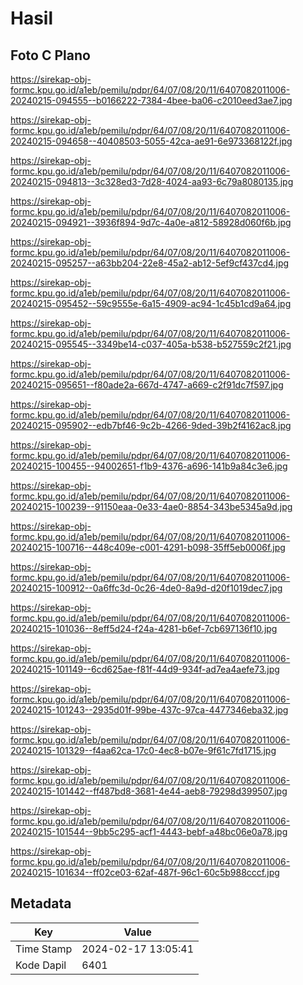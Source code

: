 # Hasil

## Foto C Plano

https://sirekap-obj-formc.kpu.go.id/a1eb/pemilu/pdpr/64/07/08/20/11/6407082011006-20240215-094555--b0166222-7384-4bee-ba06-c2010eed3ae7.jpg

https://sirekap-obj-formc.kpu.go.id/a1eb/pemilu/pdpr/64/07/08/20/11/6407082011006-20240215-094658--40408503-5055-42ca-ae91-6e973368122f.jpg

https://sirekap-obj-formc.kpu.go.id/a1eb/pemilu/pdpr/64/07/08/20/11/6407082011006-20240215-094813--3c328ed3-7d28-4024-aa93-6c79a8080135.jpg

https://sirekap-obj-formc.kpu.go.id/a1eb/pemilu/pdpr/64/07/08/20/11/6407082011006-20240215-094921--3936f894-9d7c-4a0e-a812-58928d060f6b.jpg

https://sirekap-obj-formc.kpu.go.id/a1eb/pemilu/pdpr/64/07/08/20/11/6407082011006-20240215-095257--a63bb204-22e8-45a2-ab12-5ef9cf437cd4.jpg

https://sirekap-obj-formc.kpu.go.id/a1eb/pemilu/pdpr/64/07/08/20/11/6407082011006-20240215-095452--59c9555e-6a15-4909-ac94-1c45b1cd9a64.jpg

https://sirekap-obj-formc.kpu.go.id/a1eb/pemilu/pdpr/64/07/08/20/11/6407082011006-20240215-095545--3349be14-c037-405a-b538-b527559c2f21.jpg

https://sirekap-obj-formc.kpu.go.id/a1eb/pemilu/pdpr/64/07/08/20/11/6407082011006-20240215-095651--f80ade2a-667d-4747-a669-c2f91dc7f597.jpg

https://sirekap-obj-formc.kpu.go.id/a1eb/pemilu/pdpr/64/07/08/20/11/6407082011006-20240215-095902--edb7bf46-9c2b-4266-9ded-39b2f4162ac8.jpg

https://sirekap-obj-formc.kpu.go.id/a1eb/pemilu/pdpr/64/07/08/20/11/6407082011006-20240215-100455--94002651-f1b9-4376-a696-141b9a84c3e6.jpg

https://sirekap-obj-formc.kpu.go.id/a1eb/pemilu/pdpr/64/07/08/20/11/6407082011006-20240215-100239--91150eaa-0e33-4ae0-8854-343be5345a9d.jpg

https://sirekap-obj-formc.kpu.go.id/a1eb/pemilu/pdpr/64/07/08/20/11/6407082011006-20240215-100716--448c409e-c001-4291-b098-35ff5eb0006f.jpg

https://sirekap-obj-formc.kpu.go.id/a1eb/pemilu/pdpr/64/07/08/20/11/6407082011006-20240215-100912--0a6ffc3d-0c26-4de0-8a9d-d20f1019dec7.jpg

https://sirekap-obj-formc.kpu.go.id/a1eb/pemilu/pdpr/64/07/08/20/11/6407082011006-20240215-101036--8eff5d24-f24a-4281-b6ef-7cb697136f10.jpg

https://sirekap-obj-formc.kpu.go.id/a1eb/pemilu/pdpr/64/07/08/20/11/6407082011006-20240215-101149--6cd625ae-f81f-44d9-934f-ad7ea4aefe73.jpg

https://sirekap-obj-formc.kpu.go.id/a1eb/pemilu/pdpr/64/07/08/20/11/6407082011006-20240215-101243--2935d01f-99be-437c-97ca-4477346eba32.jpg

https://sirekap-obj-formc.kpu.go.id/a1eb/pemilu/pdpr/64/07/08/20/11/6407082011006-20240215-101329--f4aa62ca-17c0-4ec8-b07e-9f61c7fd1715.jpg

https://sirekap-obj-formc.kpu.go.id/a1eb/pemilu/pdpr/64/07/08/20/11/6407082011006-20240215-101442--ff487bd8-3681-4e44-aeb8-79298d399507.jpg

https://sirekap-obj-formc.kpu.go.id/a1eb/pemilu/pdpr/64/07/08/20/11/6407082011006-20240215-101544--9bb5c295-acf1-4443-bebf-a48bc06e0a78.jpg

https://sirekap-obj-formc.kpu.go.id/a1eb/pemilu/pdpr/64/07/08/20/11/6407082011006-20240215-101634--ff02ce03-62af-487f-96c1-60c5b988cccf.jpg


## Metadata

| Key        | Value               |
| ---------- | ------------------- |
| Time Stamp | 2024-02-17 13:05:41 |
| Kode Dapil | 6401                |



